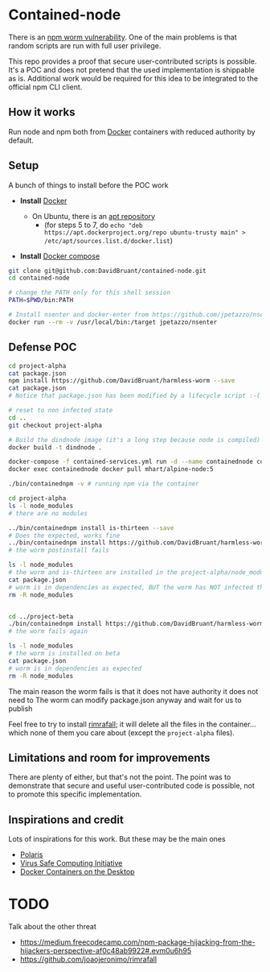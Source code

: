 # Contained-node

There is an [npm worm vulnerability](https://www.kb.cert.org/vuls/id/319816). One of the main problems is that random scripts are run with full user privilege.

This repo provides a proof that secure user-contributed scripts is possible. It's a POC and does not pretend that the used implementation is shippable as is. Additional work would be required for this idea to be integrated to the official npm CLI client.


## How it works

Run node and npm both from [Docker](https://www.docker.com/) containers with reduced authority by default.


## Setup

A bunch of things to install before the POC work

* **Install** [Docker](https://docs.docker.com/installation/#installation)
  * On Ubuntu, there is an [apt repository](https://docs.docker.com/engine/installation/ubuntulinux/)
    * (for steps 5 to 7, do `echo "deb https://apt.dockerproject.org/repo ubuntu-trusty main" > /etc/apt/sources.list.d/docker.list`)  

* **Install** [Docker compose](https://docs.docker.com/compose/install/)

````sh
git clone git@github.com:DavidBruant/contained-node.git
cd contained-node

# change the PATH only for this shell session
PATH=$PWD/bin:PATH

# Install nsenter and docker-enter from https://github.com/jpetazzo/nsenter by doing: 
docker run --rm -v /usr/local/bin:/target jpetazzo/nsenter

````



## Defense POC

````sh
cd project-alpha
cat package.json
npm install https://github.com/DavidBruant/harmless-worm --save
cat package.json
# Notice that package.json has been modified by a lifecycle script :-(

# reset to non infected state
cd .. 
git checkout project-alpha

# Build the dindnode image (it's a long step because node is compiled)
docker build -t dindnode .

docker-compose -f contained-services.yml run -d --name containednode containednode
docker exec containednode docker pull mhart/alpine-node:5

./bin/containednpm -v # running npm via the container

cd project-alpha
ls -l node_modules
# there are no modules

../bin/containednpm install is-thirteen --save
# Does the expected, works fine
../bin/containednpm install https://github.com/DavidBruant/harmless-worm/tarball/master --save
# the worm postinstall fails

ls -l node_modules
# the worm and is-thirteen are installed in the project-alpha/node_modules
cat package.json
# worm is in dependencies as expected, BUT the worm has NOT infected the file
rm -R node_modules


cd ../project-beta
./bin/containednpm install https://github.com/DavidBruant/harmless-worm --save
# the worm fails again

ls -l node_modules
# the worm is installed on beta
cat package.json
# worm is in dependencies as expected
rm -R node_modules

````

The main reason the worm fails is that it does not have authority it does not need to
The worm can modify package.json anyway and wait for us to publish

Feel free to try to install [rimrafall](https://github.com/joaojeronimo/rimrafall); it will delete all the files in the container... which none of them you care about (except the `project-alpha` files).


## Limitations and room for improvements

There are plenty of either, but that's not the point. The point was to demonstrate that secure and useful user-contributed code is possible, not to promote this specific implementation.



## Inspirations and credit

Lots of inspirations for this work. But these may be the main ones

* [Polaris](http://www.hpl.hp.com/techreports/2004/HPL-2004-221.html)
* [Virus Safe Computing Initiative](https://www.youtube.com/watch?v=pMhH6IKBrVo)
* [Docker Containers on the Desktop](https://blog.jessfraz.com/post/docker-containers-on-the-desktop/)


# TODO

Talk about the other threat
* https://medium.freecodecamp.com/npm-package-hijacking-from-the-hijackers-perspective-af0c48ab9922#.evm0u6h95
* https://github.com/joaojeronimo/rimrafall